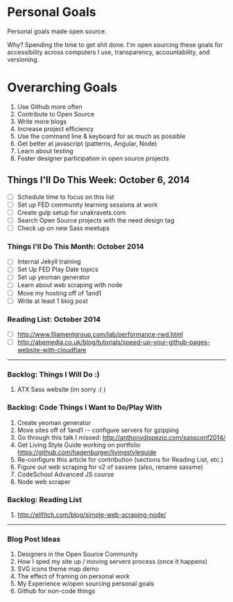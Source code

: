 Personal Goals
==============

Personal goals made open source. 

Why? Spending the time to get shit done. I'm open sourcing these goals for accessibility across computers I use, transparency, accountability, and versioning.

# Overarching Goals
1. Use Github more often
2. Contribute to Open Source
3. Write more blogs
4. Increase project efficiency
5. Use the command line & keyboard for as much as possible
6. Get better at javascript (patterns, Angular, Node)
7. Learn about testing
8. Foster designer participation in open source projects

## Things I'll Do This Week: October 6, 2014
- [ ] Schedule time to focus on this list
- [ ] Set up FED community learning sessions at work
- [ ] Create gulp setup for unakravets.com 
- [ ] Search Open Source projects with the need design tag
- [ ] Check up on new Sass meetups

### Things I'll Do This Month: October 2014
- [ ] Internal Jekyll training
- [ ] Set Up FED Play Date topics
- [ ] Set up yeoman generator
- [ ] Learn about web scraping with node
- [ ] Move my hosting off of 1and1
- [ ] Write at least 1 blog post

### Reading List: October 2014
- [ ] http://www.filamentgroup.com/lab/performance-rwd.html
- [ ] http://abemedia.co.uk/blog/tutorials/speed-up-your-github-pages-website-with-cloudflare

---

### Backlog: Things I Will Do :)
1. ATX Sass website (im sorry :( )

### Backlog: Code Things I Want to Do/Play With
1. Create yeoman generator
2. Move sites off of 1and1 -- configure servers for gzipping
3. Go through this talk I missed: http://anthonydispezio.com/sassconf2014/
4. Get Living Style Guide working on portfolio https://github.com/hagenburger/livingstyleguide
5. Re-configure this article for contribution (sections for Reading List, etc.)
6. Figure out web scraping for v2 of sassme (also, rename sassme)
7. CodeSchool Advanced JS course
8. Node web scraper

### Backlog: Reading List
1. http://elifitch.com/blog/simple-web-scraping-node/

---

### Blog Post Ideas
1. Designers in the Open Source Community
2. How I sped my site up / moving servers process (once it happens)
3. SVG icons theme map demo
4. The effect of framing on personal work
5. My Experience w/open sourcing personal goals
6. Github for non-code things


